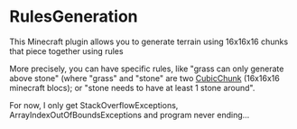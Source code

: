 # RulesGeneration
This Minecraft plugin allows you to generate terrain using 16x16x16 chunks that piece together using rules

More precisely, you can have specific rules, like "grass can only generate above stone" (where "grass" and
"stone" are two [CubicChunk](src/main/java/fr/bananasmoothii/rulesgeneration/chunks/CubicChunk.java)
(16x16x16 minecraft blocs); or "stone needs to have at least 1 stone around".

For now, I only get StackOverflowExceptions, ArrayIndexOutOfBoundsExceptions and program never ending...
